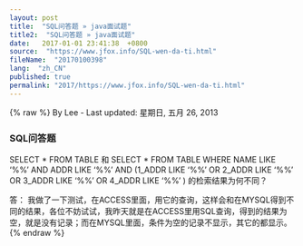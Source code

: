 ```yaml
---
layout: post
title:  "SQL问答题 » java面试题"
title2:  "SQL问答题 » java面试题"
date:   2017-01-01 23:41:38  +0800
source:  "https://www.jfox.info/SQL-wen-da-ti.html"
fileName:  "20170100398"
lang:  "zh_CN"
published: true
permalink: "2017/https://www.jfox.info/SQL-wen-da-ti.html"
---
```

{% raw %}
By Lee - Last updated: 星期日, 五月 26, 2013

### SQL问答题 

SELECT * FROM TABLE
和
SELECT * FROM TABLE WHERE 
NAME LIKE ‘%%’ AND ADDR LIKE ‘%%’
AND (1_ADDR LIKE ‘%%’ OR 2_ADDR LIKE ‘%%’
OR 3_ADDR LIKE ‘%%’ OR 4_ADDR LIKE ‘%%’ )
的检索结果为何不同？

答：
我做了一下测试，在ACCESS里面，用它的查询，这样会和在MYSQL得到不同的结果，各位不妨试试，我昨天就是在ACCESS里用SQL查询，得到的结果为空，就是没有记录；而在MYSQL里面，条件为空的记录不显示，其它的都显示。
{% endraw %}